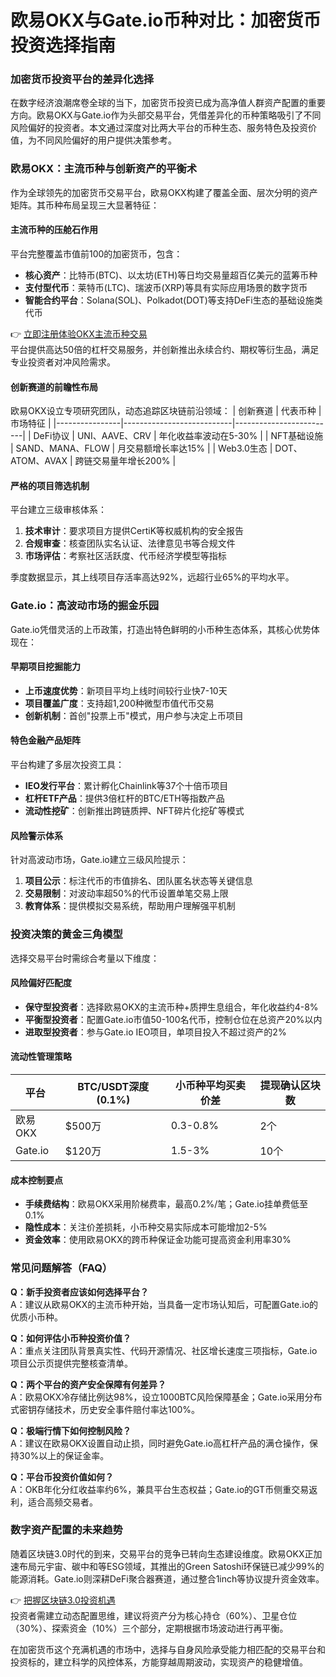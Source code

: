 # 欧易OKX与Gate.io币种对比：加密货币投资选择指南

### 加密货币投资平台的差异化选择

在数字经济浪潮席卷全球的当下，加密货币投资已成为高净值人群资产配置的重要方向。欧易OKX与Gate.io作为头部交易平台，凭借差异化的币种策略吸引了不同风险偏好的投资者。本文通过深度对比两大平台的币种生态、服务特色及投资价值，为不同风险偏好的用户提供决策参考。

### 欧易OKX：主流币种与创新资产的平衡术

作为全球领先的加密货币交易平台，欧易OKX构建了覆盖全面、层次分明的资产矩阵。其币种布局呈现三大显著特征：

#### 主流币种的压舱石作用
平台完整覆盖市值前100的加密货币，包含：
- **核心资产**：比特币(BTC)、以太坊(ETH)等日均交易量超百亿美元的蓝筹币种
- **支付型代币**：莱特币(LTC)、瑞波币(XRP)等具有实际应用场景的数字货币
- **智能合约平台**：Solana(SOL)、Polkadot(DOT)等支持DeFi生态的基础设施类代币

👉 [立即注册体验OKX主流币种交易](https://bit.ly/okx_welcome)  
平台提供高达50倍的杠杆交易服务，并创新推出永续合约、期权等衍生品，满足专业投资者对冲风险需求。

#### 创新赛道的前瞻性布局
欧易OKX设立专项研究团队，动态追踪区块链前沿领域：
| 创新赛道       | 代表币种                  | 市场特征                |
|----------------|---------------------------|-------------------------|
| DeFi协议       | UNI、AAVE、CRV           | 年化收益率波动在5-30%  |
| NFT基础设施    | SAND、MANA、FLOW         | 月交易额增长率达15%    |
| Web3.0生态     | DOT、ATOM、AVAX          | 跨链交易量年增长200%   |

#### 严格的项目筛选机制
平台建立三级审核体系：
1. **技术审计**：要求项目方提供CertiK等权威机构的安全报告
2. **合规审查**：核查团队实名认证、法律意见书等合规文件
3. **市场评估**：考察社区活跃度、代币经济学模型等指标

季度数据显示，其上线项目存活率高达92%，远超行业65%的平均水平。

### Gate.io：高波动市场的掘金乐园

Gate.io凭借灵活的上币政策，打造出特色鲜明的小币种生态体系，其核心优势体现在：

#### 早期项目挖掘能力
- **上币速度优势**：新项目平均上线时间较行业快7-10天
- **项目覆盖广度**：支持超1,200种微型市值代币交易
- **创新机制**：首创"投票上币"模式，用户参与决定上币项目

#### 特色金融产品矩阵
平台构建了多层次投资工具：
- **IEO发行平台**：累计孵化Chainlink等37个十倍币项目
- **杠杆ETF产品**：提供3倍杠杆的BTC/ETH等指数产品
- **流动性挖矿**：创新推出跨链质押、NFT碎片化挖矿等模式

#### 风险警示体系
针对高波动市场，Gate.io建立三级风险提示：
1. **项目公示**：标注代币的市值排名、团队匿名状态等关键信息
2. **交易限制**：对波动率超50%的代币设置单笔交易上限
3. **教育体系**：提供模拟交易系统，帮助用户理解强平机制

### 投资决策的黄金三角模型

选择交易平台时需综合考量以下维度：

#### 风险偏好匹配度
- **保守型投资者**：选择欧易OKX的主流币种+质押生息组合，年化收益约4-8%
- **平衡型投资者**：配置Gate.io市值50-100名代币，控制仓位在总资产20%以内
- **进取型投资者**：参与Gate.io IEO项目，单项目投入不超过资产的2%

#### 流动性管理策略
| 平台        | BTC/USDT深度(0.1%) | 小币种平均买卖价差 | 提现确认区块数 |
|-------------|--------------------|--------------------|----------------|
| 欧易OKX     | $500万             | 0.3-0.8%          | 2个            |
| Gate.io     | $120万             | 1.5-3%            | 10个           |

#### 成本控制要点
- **手续费结构**：欧易OKX采用阶梯费率，最高0.2%/笔；Gate.io挂单费低至0.1%
- **隐性成本**：关注价差损耗，小币种交易实际成本可能增加2-5%
- **资金效率**：使用欧易OKX的跨币种保证金功能可提高资金利用率30%

### 常见问题解答（FAQ）

**Q：新手投资者应该如何选择平台？**  
A：建议从欧易OKX的主流币种开始，当具备一定市场认知后，可配置Gate.io的优质小币种。

**Q：如何评估小币种投资价值？**  
A：重点关注团队背景真实性、代码开源情况、社区增长速度三项指标，Gate.io项目公示页提供完整核查清单。

**Q：两个平台的资产安全保障有何差异？**  
A：欧易OKX冷存储比例达98%，设立1000BTC风险保障基金；Gate.io采用分布式密钥存储技术，历史安全事件赔付率达100%。

**Q：极端行情下如何控制风险？**  
A：建议在欧易OKX设置自动止损，同时避免Gate.io高杠杆产品的满仓操作，保持30%以上的保证金率。

**Q：平台币投资价值如何？**  
A：OKB年化分红收益率约6%，兼具平台生态权益；Gate.io的GT币侧重交易返利，适合高频交易者。

### 数字资产配置的未来趋势

随着区块链3.0时代的到来，交易平台的竞争已转向生态建设维度。欧易OKX正加速布局元宇宙、碳中和等ESG领域，其推出的Green Satoshi环保链已减少99%的能源消耗。Gate.io则深耕DeFi聚合器赛道，通过整合1inch等协议提升资金效率。

👉 [把握区块链3.0投资机遇](https://bit.ly/okx_welcome)  
投资者需建立动态配置思维，建议将资产分为核心持仓（60%）、卫星仓位（30%）、探索资金（10%）三个部分，定期根据市场波动进行再平衡。

在加密货币这个充满机遇的市场中，选择与自身风险承受能力相匹配的交易平台和投资标的，建立科学的风控体系，方能穿越周期波动，实现资产的稳健增值。